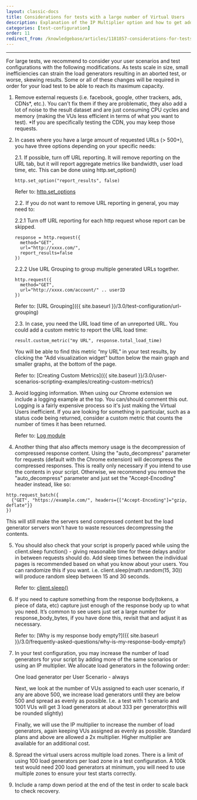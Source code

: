 ```yaml
---
layout: classic-docs
title: Considerations for tests with a large number of Virtual Users
description: Explanation of the IP Multiplier option and how to get additional IPs in your load test.
categories: [test-configuration]
order: 11
redirect_from: /knowledgebase/articles/1181857-considerations-for-tests-with-a-large-number-of-vi
---
```


***



For large tests, we recommend to consider your user scenarios and test configurations with the following modifications. As tests scale in size, small inefficiencies can strain the load generators resulting in an aborted test, or worse, skewing results. Some or all of these changes will be required in order for your load test to be able to reach its maximum capacity.

1. Remove external requests (i.e. facebook, google, other trackers, ads, CDNs*, etc.). You can't fix them if they are problematic, they also add a lot of noise to the result dataset and are just consuming CPU cycles and memory (making the VUs less efficient in terms of what you want to test). *If you are specifically testing the CDN, you may keep those requests.


2. In cases where you have a large amount of requested URLs (> 500+), you have three options depending on your specific needs:

    2.1. If possible, turn off URL reporting. It will remove reporting on the URL tab, but it will report aggregate metrics like bandwidth, user load time, etc. This can be done using http.set_option()

    `http.set_option("report_results", false)`

    Refer to: [http.set_options](https://loadimpact.com/load-script-api#http-set_option)

    2.2. If you do not want to remove URL reporting in general, you may need to:

    2.2.1 Turn off URL reporting for each http request whose report can be skipped.
    ```
    response = http.request({
      method="GET",
      url="http://xxxx.com/",
      report_results=false
    })
    ```
    2.2.2 Use URL Grouping to group multiple generated URLs together.
    ```
    http.request({
      method="GET",
      url="http://xxxx.com/account/" .. userID
    })
    ```

    Refer to: [URL Grouping]({{ site.baseurl }}/3.0/test-configuration/url-grouping)


    2.3. In case, you need the URL load time of an unreported URL. You could add a custom metric to report the URL load time:

    `result.custom_metric("my URL", response.total_load_time)`

    You will be able to find this metric “my URL” in your test results, by clicking the "Add visualization widget" button below the main graph and smaller graphs, at the bottom of the page.

    Refer to: [Creating Custom Metrics]({{ site.baseurl }}/3.0/user-scenarios-scripting-examples/creating-custom-metrics/)


3. Avoid logging information. When using our Chrome extension we include a logging example at the top. You can/should comment this out. Logging is a fairly expensive process so it's just making the Virtual Users inefficient. If you are looking for something in particular, such as a status code being returned, consider a custom metric that counts the number of times it has been returned.

    Refer to: [Log module](https://loadimpact.com/load-script-api#log)


4. Another thing that also affects memory usage is the decompression of compressed response content. Using the "auto_decompress" parameter for requests (default with the Chrome extension) will decompress the compressed responses. This is really only necessary if you intend to use the contents in your script. Otherwise, we recommend you remove the "auto_decompress" parameter and just set the "Accept-Encoding" header instead, like so:
```
http.request_batch({
  {"GET", "https://example.com/", headers={["Accept-Encoding"]="gzip, deflate"}}
})
```
This will still make the servers send compressed content but the load generator servers won't have to waste resources decompressing the contents.


5. You should also check that your script is properly paced while using the client.sleep function() - giving reasonable time for these delays and/or in between requests should do. Add sleep times between the individual pages is recommended based on what you know about your users. You can randomize this if you want. i.e. client.sleep(math.random(15, 30)) will produce random sleep between 15 and 30 seconds.

    Refer to: [client.sleep()](https://loadimpact.com/load-script-api#client-sleep)


6. If you need to capture something from the response body(tokens, a piece of data, etc) capture just enough of the response body up to what you need. It’s common to see users just set a large number for response_body_bytes, if you have done this, revisit that and adjust it as necessary.

     Refer to: [Why is my response body empty?]({{ site.baseurl }}/3.0/frequently-asked-questions/why-is-my-response-body-empty/)

7. In your test configuration, you may increase the number of load generators for your script by adding more of the same scenarios or using an IP multiplier. We allocate load generators in the following order:

    One load generator per User Scenario - always

    Next, we look at the number of VUs assigned to each user scenario, if any are above 500, we increase load generators until they are below 500 and spread as evenly as possible. I.e. a test with 1 scenario and 1001 VUs will get 3 load generators at about 333 per generator(this will be rounded slightly)

    Finally, we will use the IP multiplier to increase the number of load generators, again keeping VUs assigned as evenly as possible. Standard plans and above are allowed a 2x multiplier. Higher multiplier are available for an additional cost.

8. Spread the virtual users across multiple load zones. There is a limit of using 100 load generators per load zone in a test configuration. A 100k test would need 200 load generators at minimum, you will need to use multiple zones to ensure your test starts correctly.

9. Include a ramp down period at the end of the test in order to scale back to check recovery.
